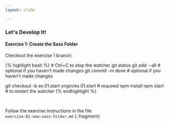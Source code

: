 ```yaml
---
layout: slide

---
```


### Let's Develop It!

#### Exercise 1: Create the Sass Folder

Checkout the exercise 1 branch:

{% highlight bash %}
    # Ctrl+C to stop the watcher
git status
git add --all # optional if you haven't made changes
git commit -m done # optional if you haven't made changes


git checkout -b ex.01.start origin/ex.01.start # required
npm install
npm start # to restart the watcher
{% endhighlight %}

&nbsp;

Follow the exercise instructions in the file<br>
`exercise-01-new-sass-folder.md`
{:.fragment}
